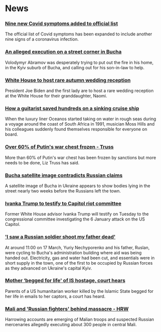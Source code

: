# News
### [Nine new Covid symptoms added to official list](https://www.bbc.com/news/health-60982070)
The official list of Covid symptoms has been expanded to include another nine signs of a coronavirus infection.
### [An alleged execution on a street corner in Bucha](https://www.bbc.com/news/world-europe-61003878)
Volodymyr Abramov was desperately trying to put out the fire in his home, in the Kyiv suburb of Bucha, and calling out for his son-in-law to help. 
### [White House to host rare autumn wedding reception](https://www.bbc.com/news/world-us-canada-60999246)
President Joe Biden and the first lady are to host a rare wedding reception at the White House for their granddaughter, Naomi. 
### [How a guitarist saved hundreds on a sinking cruise ship](https://www.bbc.com/news/world-africa-60841291)
When the luxury liner Oceanos started taking on water in rough seas during a voyage around the coast of South Africa in 1991, musician Moss Hills and his colleagues suddenly found themselves responsible for everyone on board.  
### [Over 60% of Putin's war chest frozen - Truss](https://www.bbc.com/news/uk-60997622)
More than 60% of Putin's war chest has been frozen by sanctions but more needs to be done, Liz Truss has said.
### [Bucha satellite image contradicts Russian claims](https://www.bbc.com/news/60981238)
A satellite image of Bucha in Ukraine appears to show bodies lying in the street nearly two weeks before the Russians left the town.
### [Ivanka Trump to testify to Capitol riot committee](https://www.bbc.com/news/world-us-canada-61004345)
Former White House advisor Ivanka Trump will testify on Tuesday to the congressional committee investigating the 6 January attack on the US Capitol. 
### ['I saw a Russian soldier shoot my father dead'](https://www.bbc.com/news/world-europe-60989121)
At around 11:00 on 17 March, Yuriy Nechyporenko and his father, Ruslan, were cycling to Bucha's administration building where aid was being handed out. Electricity, gas and water had been cut, and essentials were in short supply in the town, one of the first to be occupied by Russian forces as they advanced on Ukraine's capital Kyiv.  
### [Mother ‘begged for life' of IS hostage, court hears](https://www.bbc.com/news/world-us-canada-61003674)
Parents of a US humanitarian worker killed by the Islamic State begged for her life in emails to her captors, a court has heard.
### [Mali and 'Russian fighters' behind massacre - HRW](https://www.bbc.com/news/world-africa-60997602)
Harrowing accounts are emerging of Malian troops and suspected Russian mercenaries allegedly executing about 300 people in central Mali.
